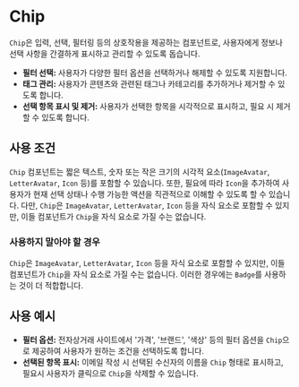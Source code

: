 # Chip

`Chip`은 입력, 선택, 필터링 등의 상호작용을 제공하는 컴포넌트로, 사용자에게 정보나 선택 사항을 간결하게 표시하고 관리할 수 있도록 돕습니다. 

- **필터 선택:** 사용자가 다양한 필터 옵션을 선택하거나 해제할 수 있도록 지원합니다.
- **태그 관리:** 사용자가 콘텐츠와 관련된 태그나 카테고리를 추가하거나 제거할 수 있도록 합니다. 
- **선택 항목 표시 및 제거:** 사용자가 선택한 항목을 시각적으로 표시하고, 필요 시 제거할 수 있도록 합니다. 

## 사용 조건

`Chip` 컴포넌트는 짧은 텍스트, 숫자 또는 작은 크기의 시각적 요소(`ImageAvatar`, `LetterAvatar`, `Icon` 등)를 포함할 수 있습니다. 또한, 필요에 따라 `Icon`을 추가하여 사용자가 현재 선택 상태나 수행 가능한 액션을 직관적으로 이해할 수 있도록 할 수 있습니다. 다만, `Chip`은 `ImageAvatar`, `LetterAvatar`, `Icon` 등을 자식 요소로 포함할 수 있지만, 이들 컴포넌트가 `Chip`을 자식 요소로 가질 수는 없습니다.

### 사용하지 말아야 할 경우

`Chip`은 `ImageAvatar`, `LetterAvatar`, `Icon` 등을 자식 요소로 포함할 수 있지만, 이들 컴포넌트가 `Chip`을 자식 요소로 가질 수는 없습니다. 이러한 경우에는 `Badge`를 사용하는 것이 더 적합합니다.

## 사용 예시

- **필터 옵션:** 전자상거래 사이트에서 '가격', '브랜드', '색상' 등의 필터 옵션을 `Chip`으로 제공하여 사용자가 원하는 조건을 선택하도록 합니다.
- **선택된 항목 표시:** 이메일 작성 시 선택된 수신자의 이름을 `Chip` 형태로 표시하고, 필요시 사용자가 클릭으로 `Chip`을 삭제할 수 있습니다.
